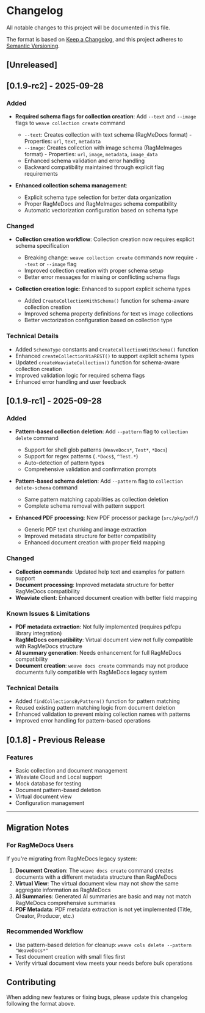 # Changelog

All notable changes to this project will be documented in this file.

The format is based on [Keep a Changelog](https://keepachangelog.com/en/1.0.0/),
and this project adheres to [Semantic Versioning](https://semver.org/spec/v2.0.0.html).

## [Unreleased]

## [0.1.9-rc2] - 2025-09-28

### Added

- **Required schema flags for collection creation**: Add `--text` and `--image` flags to `weave collection create` command
  - `--text`: Creates collection with text schema (RagMeDocs format) - Properties: `url`, `text`, `metadata`
  - `--image`: Creates collection with image schema (RagMeImages format) - Properties: `url`, `image`, `metadata`, `image_data`
  - Enhanced schema validation and error handling
  - Backward compatibility maintained through explicit flag requirements

- **Enhanced collection schema management**: 
  - Explicit schema type selection for better data organization
  - Proper RagMeDocs and RagMeImages schema compatibility
  - Automatic vectorization configuration based on schema type

### Changed

- **Collection creation workflow**: Collection creation now requires explicit schema specification
  - Breaking change: `weave collection create` commands now require `--text` or `--image` flag
  - Improved collection creation with proper schema setup
  - Better error messages for missing or conflicting schema flags

- **Collection creation logic**: Enhanced to support explicit schema types
  - Added `CreateCollectionWithSchema()` function for schema-aware collection creation
  - Improved schema property definitions for text vs image collections
  - Better vectorization configuration based on collection type

### Technical Details

- Added `SchemaType` constants and `CreateCollectionWithSchema()` function
- Enhanced `createCollectionViaREST()` to support explicit schema types
- Updated `createWeaviateCollection()` function for schema-aware collection creation
- Improved validation logic for required schema flags
- Enhanced error handling and user feedback

## [0.1.9-rc1] - 2025-09-28

### Added

- **Pattern-based collection deletion**: Add `--pattern` flag to `collection delete`
  command
  - Support for shell glob patterns (`WeaveDocs*`, `Test*`, `*Docs`)
  - Support for regex patterns (`.*Docs$`, `^Test.*`)
  - Auto-detection of pattern types
  - Comprehensive validation and confirmation prompts

- **Pattern-based schema deletion**: Add `--pattern` flag to `collection
  delete-schema` command
  - Same pattern matching capabilities as collection deletion
  - Complete schema removal with pattern support

- **Enhanced PDF processing**: New PDF processor package (`src/pkg/pdf/`)
  - Generic PDF text chunking and image extraction
  - Improved metadata structure for better compatibility
  - Enhanced document creation with proper field mapping

### Changed

- **Collection commands**: Updated help text and examples for pattern support
- **Document processing**: Improved metadata structure for better RagMeDocs
  compatibility
- **Weaviate client**: Enhanced document creation with better field mapping

### Known Issues & Limitations

- **PDF metadata extraction**: Not fully implemented (requires pdfcpu library
  integration)
- **RagMeDocs compatibility**: Virtual document view not fully compatible with
  RagMeDocs structure
- **AI summary generation**: Needs enhancement for full RagMeDocs compatibility
- **Document creation**: `weave docs create` commands may not produce documents
  fully compatible with RagMeDocs legacy system

### Technical Details

- Added `findCollectionsByPattern()` function for pattern matching
- Reused existing pattern matching logic from document deletion
- Enhanced validation to prevent mixing collection names with patterns
- Improved error handling for pattern-based operations

## [0.1.8] - Previous Release

### Features

- Basic collection and document management
- Weaviate Cloud and Local support
- Mock database for testing
- Document pattern-based deletion
- Virtual document view
- Configuration management

---

## Migration Notes

### For RagMeDocs Users

If you're migrating from RagMeDocs legacy system:

1. **Document Creation**: The `weave docs create` command creates documents with
   a different metadata structure than RagMeDocs
2. **Virtual View**: The virtual document view may not show the same aggregate
   information as RagMeDocs
3. **AI Summaries**: Generated AI summaries are basic and may not match RagMeDocs
   comprehensive summaries
4. **PDF Metadata**: PDF metadata extraction is not yet implemented (Title,
   Creator, Producer, etc.)

### Recommended Workflow

- Use pattern-based deletion for cleanup: `weave cols delete --pattern "WeaveDocs*"`
- Test document creation with small files first
- Verify virtual document view meets your needs before bulk operations

## Contributing

When adding new features or fixing bugs, please update this changelog following
the format above.
